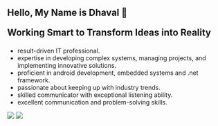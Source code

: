 ## Hello, My Name is Dhaval 👋  <p> Working Smart to Transform Ideas into Reality

* result-driven IT professional.
* expertise in developing complex systems, managing projects, and implementing innovative solutions.
* proficient in android development, embedded systems and .net framework.
* passionate about keeping up with industry trends.
* skilled communicator with exceptional listening ability.
* excellent communication and problem-solving skills.
     
<p>
  <a href="https://www.linkedin.com/in/dhaval-chhayla/">
    <img src="https://img.shields.io/badge/linkedin%20-%230077B5.svg?&style=for-the-badge&logo=linkedin&logoColor=white"/></a>
<a href="https://www.instagram.com/dhaval_.026/">
  <img src="https://img.shields.io/badge/Instagram%20-%23E4405F.svg?&style=for-the-badge&logo=Instagram&logoColor=white"/></a>
<!--<img src="https://img.shields.io/badge/github%20-%23121011.svg?&style=for-the-badge&logo=github&logoColor=white"/>-->
</p>

<!--
**DhavalChhaylaOfficial/DhavalChhaylaOfficial** is a ✨ _special_ ✨ repository because its `README.md` (this file) appears on your GitHub profile.

Here are some ideas to get you started:

- 🔭 I’m currently working on ...
- 🌱 I’m currently learning ...
- 👯 I’m looking to collaborate on ...
- 🤔 I’m looking for help with ...
- 💬 Ask me about ...
- 📫 How to reach me: ...
- 😄 Pronouns: ...
- ⚡ Fun fact: ...
-->
